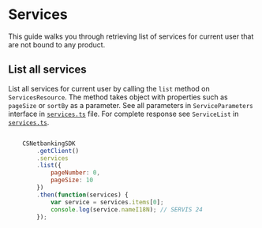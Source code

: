 # Services

This guide walks you through retrieving list of services for current user that are not bound to any product.

## List all services

List all services for current user by calling the `list` method on `ServicesResource`. The method takes object with properties such as `pageSize` or `sortBy` as a parameter. See all parameters in `ServiceParameters` interface in [`services.ts`](../lib/accounts/services.ts) file. For complete response see `ServiceList` in [`services.ts`](../lib/accounts/services.ts).

```javascript

    CSNetbankingSDK
        .getClient()
        .services
        .list({
            pageNumber: 0,
            pageSize: 10
        })
        .then(function(services) {
            var service = services.items[0];
            console.log(service.nameI18N); // SERVIS 24
        });

```